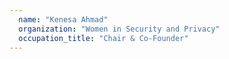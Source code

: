 ```yaml
---
  name: "Kenesa Ahmad"
  organization: "Women in Security and Privacy"
  occupation_title: "Chair & Co-Founder"
---
```

